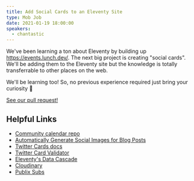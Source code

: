 ```yaml
---
title: Add Social Cards to an Eleventy Site
type: Mob Job
date: 2021-01-19 18:00:00
speakers:
  - chantastic
---
```


We've been learning a ton about Eleventy by building up https://events.lunch.dev/.
The next big project is creating "social cards".
We'll be adding them to the Eleventy site but the knowledge is totally transferrable to other places on the web.

We'll be learning too! So, no previous experience required just bring your curiosity :partying_face:

[See our pull request!](https://github.com/LunchDevCommunity/community-calendar/pull/26)

## Helpful Links

- [Community calendar repo](https://github.com/LunchDevCommunity/community-calendar)
- [Automatically Generate Social Images for Blog Posts](https://www.learnwithjason.dev/blog/auto-generate-social-image/)
- [Twitter Cards docs](https://developer.twitter.com/en/docs/twitter-for-websites/cards/overview/abouts-cards)
- [Twitter Card Validator](https://cards-dev.twitter.com/validator)
- [Eleventy's Data Cascade](https://www.11ty.dev/docs/data-cascade/)
- [Cloudinary](https://cloudinary.com/)
- [Publix Subs](https://ww4.publix.com/products-services/deli/online-easy-ordering)
